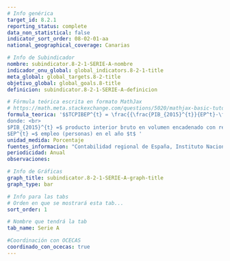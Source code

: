 ```yaml
---
# Info genérica
target_id: 8.2.1
reporting_status: complete
data_non_statistical: false
indicator_sort_order: 08-02-01-aa
national_geographical_coverage: Canarias

# Info de Subindicador
nombre: subindicator.8-2-1-SERIE-A-nombre
indicador_onu_global: global_indicators.8-2-1-title
meta_global: global_targets.8-2-title
objetivo_global: global_goals.8-title
definicion: subindicator.8-2-1-SERIE-A-definicion

# Fórmula teórica escrita en formato MathJax
# https://math.meta.stackexchange.com/questions/5020/mathjax-basic-tutorial-and-quick-reference
formula_teorica: '$$TCPIBEP^{t} = \frac{{\frac{PIB_{2015}^{t}}{EP^t}-\frac{PIB_{2015}^{t-1}}{EP^{t-1}}}}{\frac{PIB_{2015}^{t-1}}{EP^{t-1}}} \cdot 100$$ <br>
donde: <br>
$PIB_{2015}^{t} =$ producto interior bruto en volumen encadenado con referencia 2015 en el año $t$ <br>
$EP^{t} =$ empleo (personas) en el año $t$ '
unidad_medida: Porcentaje
fuentes_informacion: "Contabilidad regional de España, Instituto Nacional de Estadística (INE)"
periodicidad: Anual
observaciones: 

# Info de Gráficas
graph_title: subindicator.8-2-1-SERIE-A-graph-title
graph_type: bar

# Info para las tabs
# Orden en que se mostrará esta tab...
sort_order: 1

# Nombre que tendrá la tab
tab_name: Serie A

#Coordinación con OCECAS
coordinado_con_ocecas: true
---
```


